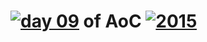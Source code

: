 # [![day 09](09)](https://adventofcode.com/2015/day/09) of AoC [![2015](2015)](https://adventofcode.com/2015)
